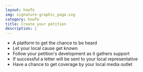 ```yaml
---
layout: howTo
img: signature-graphic_page.svg
category: howTo
title: Create your petition
description: |
---
```

- A platform to get the chance to be heard
- Let your local cause get known
- Follow your petition's development as it gathers support
- If successful a letter will be sent to your local representative
- Have a chance to get coverage by your local media outlet
